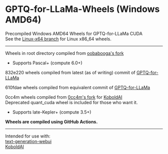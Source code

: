 # GPTQ-for-LLaMa-Wheels (Windows AMD64)
Precompiled Windows AMD64 Wheels for GPTQ-for-LLaMa CUDA  
See the [Linux-x64 branch](https://github.com/jllllll/GPTQ-for-LLaMa-Wheels/tree/Linux-x64) for Linux x86_64 wheels.

--------------------------

Wheels in root directory compiled from [oobabooga's fork](https://github.com/oobabooga/GPTQ-for-LLaMa)
- Supports Pascal+ (compute 6.0+)

832e220 wheels compiled from latest (as of writing) commit of [GPTQ-for-LLaMa](https://github.com/qwopqwop200/GPTQ-for-LLaMa/tree/cuda)

610fdae wheels compiled from equivalent commit of [GPTQ-for-LLaMa](https://github.com/qwopqwop200/GPTQ-for-LLaMa/tree/610fdae6588c2b17bcf2726cacaaf795cd45077e)

0cc4m wheels compiled from [0cc4m's fork](https://github.com/0cc4m/GPTQ-for-LLaMa) for [KoboldAI](https://github.com/0cc4m/KoboldAI)  
Deprecated quant_cuda wheel is included for those who want it.
- Supports late-Kepler+ (compute 3.5+)

**Wheels are compiled using GitHub Actions.**

--------------------------

Intended for use with:  
[text-generation-webui](https://github.com/oobabooga/text-generation-webui)  
[KoboldAI](https://github.com/0cc4m/KoboldAI)
